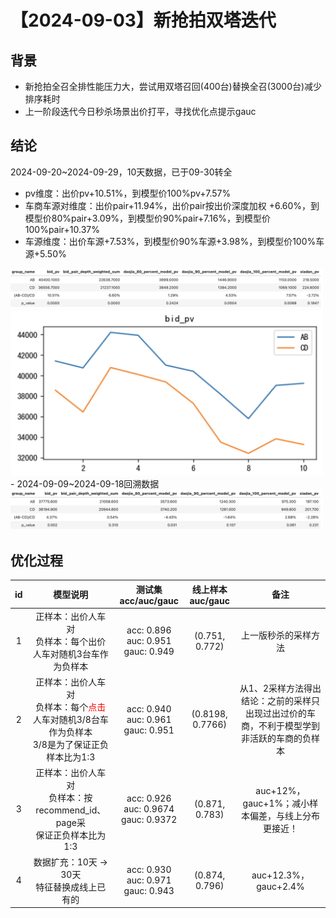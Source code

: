# 【2024-09-03】新抢拍双塔迭代
## 背景
- 新抢拍全召全排性能压力大，尝试用双塔召回(400台)替换全召(3000台)减少排序耗时
- 上一阶段迭代今日秒杀场景出价打平，寻找优化点提示gauc

## 结论
2024-09-20~2024-09-29，10天数据，已于09-30转全
- pv维度：出价pv+10.51%，到模型价100%pv+7.57%
- 车商车源对维度：出价pair+11.94%，出价pair按出价深度加权 +6.60%，到模型价80%pair+3.09%，到模型价90%pair+7.16%，到模型价100%pair+10.37%
- 车源维度：出价车源+7.53%，到模型价90%车源+3.98%，到模型价100%车源+5.50%
<img src="./pic/res.png" alt="指标" width="500" />
<img src="./pic/bid curve.png" alt="出价曲线" width="500" />
- 2024-09-09~2024-09-18回溯数据
<img src="./pic/retrace.png" alt="回溯指标" width="500" />

## 优化过程
| id  | 模型说明 | 测试集acc/auc/gauc|	线上样本auc/gauc |	备注   |
|:---:|:---:|:---:|:---:|:---:|
| 1 | 正样本：出价人车对<br>负样本：每个出价人车对随机3台车作为负样本 | acc: 0.896<br>auc: 0.951<br>gauc: 0.949| (0.751, 0.772)| 上一版秒杀的采样方法|
| 2|  正样本：出价人车对<br>负样本：每个<span style="color:red">点击</span>人车对随机3/8台车作为负样本<br>3/8是为了保证正负样本比为1:3  | acc: 0.940<br>auc: 0.961<br>gauc: 0.951 | (0.8198, 0.7766)|从1、2采样方法得出结论：之前的采样只出现过出过价的车商，不利于模型学到非活跃的车商的负样本|
| 3 | 正样本：出价人车对<br>负样本：按recommend_id、page采<br>保证正负样本比为1:3 | acc: 0.926<br>auc: 0.9674<br>gauc: 0.9372 | (0.871, 0.783)|auc+12%，gauc+1%；减小样本偏差，与线上分布更接近！|
| 4 | 数据扩充：10天 → 30天<br>特征替换成线上已有的 | acc: 0.930<br>auc: 0.971<br>gauc: 0.943 | (0.874, 0.796)|auc+12.3%，gauc+2.4%|
